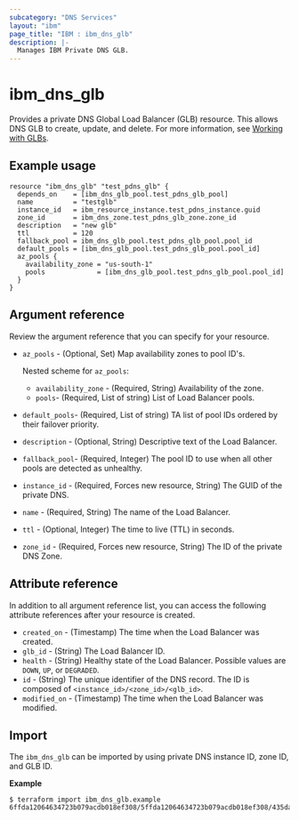 ```yaml
---
subcategory: "DNS Services"
layout: "ibm"
page_title: "IBM : ibm_dns_glb"
description: |-
  Manages IBM Private DNS GLB.
---
```


# ibm_dns_glb

Provides a private DNS Global Load Balancer (GLB) resource. This allows DNS GLB to create, update, and delete. For more information, see [Working with GLBs](https://cloud.ibm.com/docs/dns-svcs?topic=dns-svcs-global-load-balancers). 


## Example usage

```
resource "ibm_dns_glb" "test_pdns_glb" {
  depends_on    = [ibm_dns_glb_pool.test_pdns_glb_pool]
  name          = "testglb"
  instance_id   = ibm_resource_instance.test_pdns_instance.guid
  zone_id       = ibm_dns_zone.test_pdns_glb_zone.zone_id
  description   = "new glb"
  ttl           = 120
  fallback_pool = ibm_dns_glb_pool.test_pdns_glb_pool.pool_id
  default_pools = [ibm_dns_glb_pool.test_pdns_glb_pool.pool_id]
  az_pools {
    availability_zone = "us-south-1"
    pools             = [ibm_dns_glb_pool.test_pdns_glb_pool.pool_id]
  }
}
```

## Argument reference
Review the argument reference that you can specify for your resource. 

- `az_pools` - (Optional, Set)  Map availability zones to pool ID's.

  Nested scheme for `az_pools`:
  - `availability_zone` - (Required, String) Availability of the zone.
  - `pools`- (Required, List of string) List of Load Balancer pools.
- `default_pools`- (Required, List of string) TA list of pool IDs ordered by their failover priority.
- `description` - (Optional, String)  Descriptive text of the Load Balancer.
- `fallback_pool`- (Required, Integer) The pool ID to use when all other pools are detected as unhealthy.
- `instance_id` - (Required, Forces new resource, String) The GUID of the private DNS.
- `name` - (Required, String) The name of the Load Balancer.
- `ttl` - (Optional, Integer) The time to live (TTL) in seconds.
- `zone_id` - (Required, Forces new resource, String) The ID of the private DNS Zone.

## Attribute reference
In addition to all argument reference list, you can access the following attribute references after your resource is created. 

- `created_on` - (Timestamp) The time when the Load Balancer was created. 
- `glb_id` - (String) The Load Balancer ID. 
- `health` - (String) Healthy state of the Load Balancer. Possible values are `DOWN`, `UP`, or `DEGRADED`. 
- `id` - (String) The unique identifier of the DNS record. The ID is composed of `<instance_id>/<zone_id>/<glb_id>`.
- `modified_on` - (Timestamp) The time when the Load Balancer was modified.

## Import
The `ibm_dns_glb` can be imported by using private DNS instance ID, zone ID, and GLB ID.

**Example**

```
$ terraform import ibm_dns_glb.example 6ffda12064634723b079acdb018ef308/5ffda12064634723b079acdb018ef308/435da12064634723b079acdb018ef308
```
